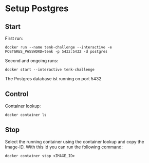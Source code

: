 # Setup Postgres 

## Start

First run:

```docker run --name tenk-challenge --interactive -e POSTGRES_PASSWORD=tenk -p 5432:5432 -d postgres```

Second and ongoing runs:

```docker start --interactive tenk-challenge```

The Postgres database ist running on port 5432

## Control

Container lookup:

````docker container ls````

## Stop

Select the running container using the container lookup and copy the Image-ID. With this id you can run the following command:

```docker container stop <IMAGE_ID>```